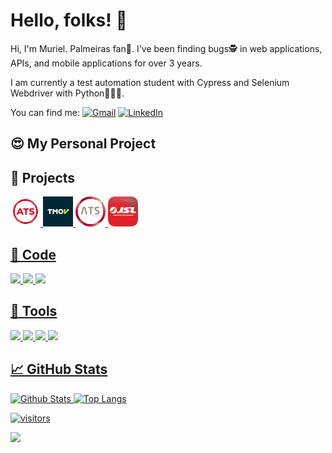 # Hello, folks! 👋

Hi, I'm Muriel. Palmeiras fan💚. I've been finding bugs🕵️ in web applications, APIs, and mobile applications for over 3 years. 

I am currently a test automation student with Cypress and Selenium Webdriver with Python👨🏽‍💻.


You can find me: [![Gmail](https://img.shields.io/badge/-Gmail-black?style=flat&logo=Gmail&logoColor=white)](mailto:murielzanellato@gmail.com) [![LinkedIn](https://img.shields.io/badge/-LinkedIn-black?style=flat&logo=Linkedin&logoColor=white)](https://www.linkedin.com/in/muriel-stanger-zanellato/)


## 😍 My Personal Project



## 🔨 Projects


<a href="https://play.google.com/store/apps/details?id=br.com.sistemainfo.mhwl&hl=en"><img src="https://github.com/josias-soares/josias-soares/blob/main/img/ats-conta-digital.png?raw=true" width="48"> 
<a href="https://play.google.com/store/apps/details?id=br.com.tmov.tmovapp.truckdriver&hl=en&gl=US"><img src="https://github.com/josias-soares/josias-soares/blob/main/img/tmov.png?raw=true" width="48"> 
<a href="https://play.google.com/store/apps/details?id=br.com.sistemainfo.ats.global&hl=en"><img src="https://github.com/josias-soares/josias-soares/blob/main/img/ats-tech.png?raw=true" width="48"> 
<a href="https://play.google.com/store/apps/details?id=com.wlmsystems.jslmaps&hl=en"><img src="https://github.com/josias-soares/josias-soares/blob/main/img/jsl.png?raw=true" width="48"> 



  
## 🔧 Code
![](https://img.shields.io/badge/Code-Python-informational?style=flat&logo=python&color=2bbc8a)
![](https://img.shields.io/badge/Code-JavaScript-informational?style=flat&logo=javascript&color=2bbc8a) 
![](https://img.shields.io/badge/Code-Java-informational?style=flat&logo=oracle&color=2bbc8a)


## 🔧 Tools
 ![](https://img.shields.io/badge/Editor-VisualStudio-Code_informational?style=flat&logo=visual-studio-code&color=2bbc8a) 
 ![](https://img.shields.io/badge/DB-MongoDB-informational?style=flat&logo=mongodb&color=2bbc8a)
 ![](https://img.shields.io/badge/DB-PostgreSQL-informational?style=flat&logo=postgresql&color=2bbc8a) 
 ![](https://img.shields.io/badge/DB-SQL_Server-informational?style=flat&logo=microsoft-sql-server&color=2bbc8a) 

  
 

## &#x1f4c8; GitHub Stats
![Github Stats](https://github-readme-stats.vercel.app/api?username=muriel-zanellato&show_icons=true&hide_border=true&count_private=true&include_all_commits=true&show_icons=true&theme=tokyonight)
![Top Langs](https://github-readme-stats.vercel.app/api/top-langs/?username=muriel-zanellato&layout=compact&theme=tokyonight) 

  
![visitors](https://visitor-badge.glitch.me/badge?page_id=muriel-zanellato)

![](https://simpleicons.org/?q=knife)
